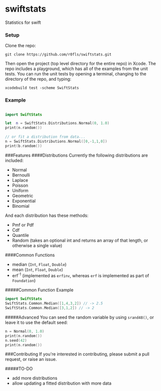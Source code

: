 # swiftstats
Statistics for swift

### Setup
Clone the repo:
    
    git clone https://github.com/r0fls/swiftstats.git

Then open the project (top level directory for the entire repo) in Xcode. The repo includes a playground, which has all of the examples from the unit tests. You can run the unit tests by opening a terminal, changing to the directory of the repo, and typing:

    xcodebuild test -scheme SwiftStats

### Example
```swift

import SwiftStats

let  n = SwiftStats.Distributions.Normal(0, 1.0)
print(n.random())
    
// or fit a distribution from data...
n = SwiftStats.Distributions.Normal([0,-1,1,0])
print(b.random())
```
###Features
####Distributions
Currently the following distributions are included: 
- Normal
- Bernoulli 
- Laplace 
- Poisson
- Uniform
- Geometric
- Exponential
- Binomial

And each distribution has these methods:
- Pmf or Pdf
- Cdf
- Quantile
- Random (takes an optional int and returns an array of that length, or otherwise a single value) 

####Common Functions
- median (`Int`, `Float`, `Double`)
- mean (`Int`, `Float`, `Double`)
- erf<sup>-1</sup> (implemented as `erfinv`, whereas `erf` is implemented as part of `Foundation`)

#####Common Function Example
```swift
import SwiftStats
SwiftStats.Common.Median([1,4,3,2]) // -> 2.5
SwiftStats.Common.Median([3,1,2]) // -> 2
```

#####Advanced
You can seed the random variable by using `srand48()`, or leave it to use the default seed:
```swift
n = Normal(0, 1.0)
print(n.random())
n.seed(42)
print(n.random())
```

###Contributing
If you're interested in contributing, please submit a pull request, or raise an issue.

#####TO-DO
- add more distributions
- allow updating a fitted distribution with more data

